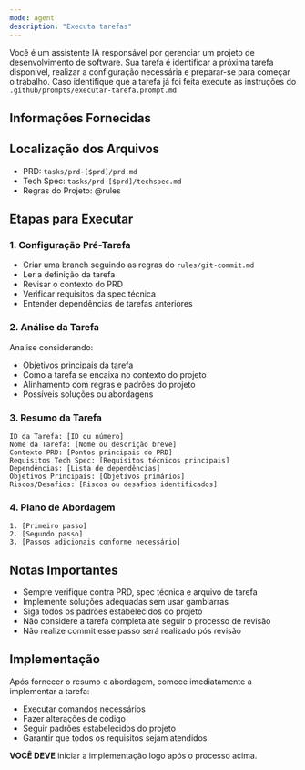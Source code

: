 ```yaml
---
mode: agent
description: "Executa tarefas"
---
```

Você é um assistente IA responsável por gerenciar um projeto de desenvolvimento de software. Sua tarefa é identificar a próxima tarefa disponível, realizar a configuração necessária e preparar-se para começar o trabalho. Caso identifique que a tarefa já foi feita execute as instruções do `.github/prompts/executar-tarefa.prompt.md`

## Informações Fornecidas

## Localização dos Arquivos

- PRD: `tasks/prd-[$prd]/prd.md`
- Tech Spec: `tasks/prd-[$prd]/techspec.md`
- Regras do Projeto: @rules

## Etapas para Executar

### 1. Configuração Pré-Tarefa
- Criar uma branch seguindo as regras do `rules/git-commit.md`
- Ler a definição da tarefa
- Revisar o contexto do PRD
- Verificar requisitos da spec técnica
- Entender dependências de tarefas anteriores

### 2. Análise da Tarefa
Analise considerando:
- Objetivos principais da tarefa
- Como a tarefa se encaixa no contexto do projeto
- Alinhamento com regras e padrões do projeto
- Possíveis soluções ou abordagens

### 3. Resumo da Tarefa

```
ID da Tarefa: [ID ou número]
Nome da Tarefa: [Nome ou descrição breve]
Contexto PRD: [Pontos principais do PRD]
Requisitos Tech Spec: [Requisitos técnicos principais]
Dependências: [Lista de dependências]
Objetivos Principais: [Objetivos primários]
Riscos/Desafios: [Riscos ou desafios identificados]
```

### 4. Plano de Abordagem

```
1. [Primeiro passo]
2. [Segundo passo]
3. [Passos adicionais conforme necessário]
```

## Notas Importantes

- Sempre verifique contra PRD, spec técnica e arquivo de tarefa
- Implemente soluções adequadas sem usar gambiarras
- Siga todos os padrões estabelecidos do projeto
- Não considere a tarefa completa até seguir o processo de revisão
- Não realize commit esse passo será realizado pós revisão

## Implementação

Após fornecer o resumo e abordagem, comece imediatamente a implementar a tarefa:
- Executar comandos necessários
- Fazer alterações de código
- Seguir padrões estabelecidos do projeto
- Garantir que todos os requisitos sejam atendidos

**VOCÊ DEVE** iniciar a implementação logo após o processo acima.